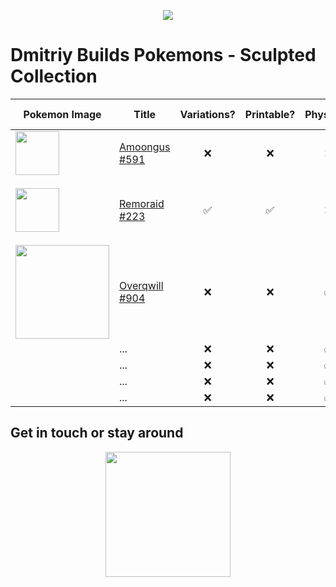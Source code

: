 <p align="center">
  <img src="https://user-images.githubusercontent.com/78694043/177025362-08ba86a3-2222-41be-815b-c75ce574df84.jpg" />
</p>

# Dmitriy Builds Pokemons - Sculpted Collection

| Pokemon Image | Title          | Variations? | Printable? | Physical? | Etsy link? | Height |
|---------------|--------------|:-------------:|:----------:|:-------:|------------|--------|
|<img src="https://user-images.githubusercontent.com/78694043/177025561-6cadba69-7fbe-4f70-ae3d-baad15156b3d.jpg" height="70" />               | [Amoongus #591](https://github.com/dimitryzub/dmitriy-builds-pokemons-sculpted-collection/blob/132aafe3bf239028938dc7ba10f2908617a2af69/Pokemons/Foongus-Amoongus/Amoongus/amoongus.md)  | ❌          |     ❌       |   ❌        | ❌           |   ~10cm stand     |
|<img src="https://user-images.githubusercontent.com/78694043/177384979-d1a0d38f-201e-4340-be0f-9745491b850d.jpg" height="70" />               | [Remoraid #223](https://github.com/dimitryzub/dmitriy-builds-pokemons-3d-sculpted-collection/blob/bb3d9ffc3c6a8a09fdf3bdb8f861958dee1c63f6/Pokemons/Remoraid/remoraid.md)  | ✅          |    ✅        |   ❌        |   [Remoraid Pokemon on the Stand STL File](https://www.etsy.com/listing/1263557889/remoraid-pokemon-on-the-stand-stl-file)          |    ~7cm    |
|<img src="https://user-images.githubusercontent.com/78694043/179388166-73e1528a-dcfb-4b73-ae97-562aba707c20.jpg" height="150" />               | [Overqwill #904](https://github.com/dimitryzub/dmitriy-builds-pokemons-3d-sculpted-collection/blob/fc621a3c150f8c6b017ca6455ca04313ac7d9e63/Pokemons/Overqwill/overqwill.md) |  ❌         |      ❌      |   ✅        |  ❌          |   ~7cm     |
|               | ... |  ❌         |      ❌      |   ✅        |  ❌          |   ~7cm     |
|               | ... |  ❌         |      ❌      |   ✅        |  ❌          |   ~7cm     |
|               | ... |  ❌         |      ❌      |   ✅        |  ❌          |   ~7cm     |
|               | ... |  ❌         |      ❌      |   ✅        |  ❌          |   ~7cm     |


## Get in touch or stay around

<p align="center">
  <img src="https://user-images.githubusercontent.com/78694043/177582965-50bc59d2-ba1f-413f-899f-7f79b01b44a6.png" height="200" />
</p>
